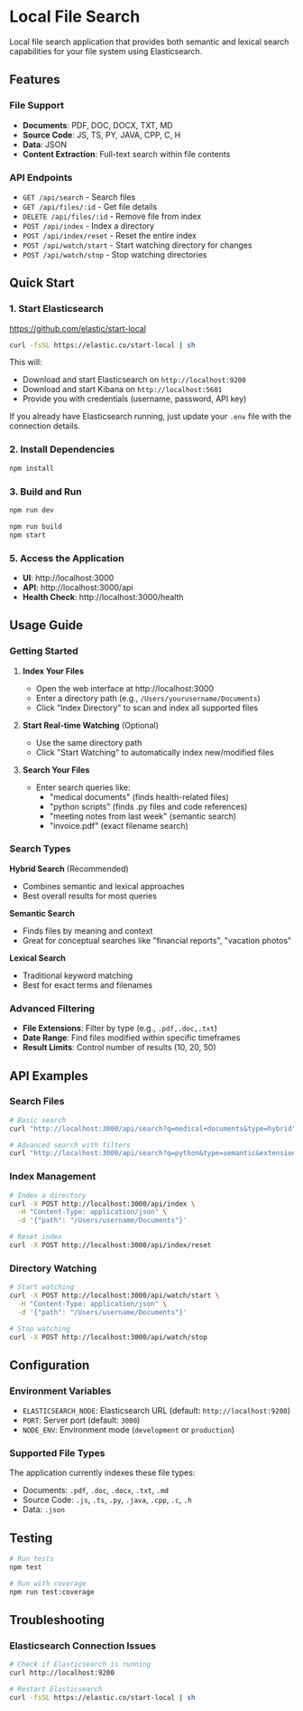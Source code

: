 # Local File Search

Local file search application that provides both semantic and lexical search capabilities for your file system using Elasticsearch.

## Features

### File Support
- **Documents**: PDF, DOC, DOCX, TXT, MD
- **Source Code**: JS, TS, PY, JAVA, CPP, C, H
- **Data**: JSON
- **Content Extraction**: Full-text search within file contents

### API Endpoints
- `GET /api/search` - Search files
- `GET /api/files/:id` - Get file details
- `DELETE /api/files/:id` - Remove file from index
- `POST /api/index` - Index a directory
- `POST /api/index/reset` - Reset the entire index
- `POST /api/watch/start` - Start watching directory for changes
- `POST /api/watch/stop` - Stop watching directories

## Quick Start

### 1. Start Elasticsearch
https://github.com/elastic/start-local
```bash
curl -fsSL https://elastic.co/start-local | sh
```

This will:
- Download and start Elasticsearch on `http://localhost:9200`  
- Download and start Kibana on `http://localhost:5601`
- Provide you with credentials (username, password, API key)

If you already have Elasticsearch running, just update your `.env` file with the connection details.

### 2. Install Dependencies

```bash
npm install
```

### 3. Build and Run

```bash
npm run dev

npm run build
npm start
```

### 5. Access the Application

- **UI**: http://localhost:3000
- **API**: http://localhost:3000/api
- **Health Check**: http://localhost:3000/health

## Usage Guide

### Getting Started

1. **Index Your Files**
   - Open the web interface at http://localhost:3000
   - Enter a directory path (e.g., `/Users/yourusername/Documents`)
   - Click "Index Directory" to scan and index all supported files

2. **Start Real-time Watching** (Optional)
   - Use the same directory path
   - Click "Start Watching" to automatically index new/modified files

3. **Search Your Files**
   - Enter search queries like:
     - "medical documents" (finds health-related files)
     - "python scripts" (finds .py files and code references)
     - "meeting notes from last week" (semantic search)
     - "invoice.pdf" (exact filename search)

### Search Types

**Hybrid Search** (Recommended)
- Combines semantic and lexical approaches
- Best overall results for most queries

**Semantic Search**
- Finds files by meaning and context
- Great for conceptual searches like "financial reports", "vacation photos"

**Lexical Search**
- Traditional keyword matching
- Best for exact terms and filenames

### Advanced Filtering

- **File Extensions**: Filter by type (e.g., `.pdf,.doc,.txt`)
- **Date Range**: Find files modified within specific timeframes
- **Result Limits**: Control number of results (10, 20, 50)

## API Examples

### Search Files
```bash
# Basic search
curl "http://localhost:3000/api/search?q=medical+documents&type=hybrid"

# Advanced search with filters
curl "http://localhost:3000/api/search?q=python&type=semantic&extensions=.py,.js&limit=10"
```

### Index Management
```bash
# Index a directory
curl -X POST http://localhost:3000/api/index \
  -H "Content-Type: application/json" \
  -d '{"path": "/Users/username/Documents"}'

# Reset index
curl -X POST http://localhost:3000/api/index/reset
```

### Directory Watching
```bash
# Start watching
curl -X POST http://localhost:3000/api/watch/start \
  -H "Content-Type: application/json" \
  -d '{"path": "/Users/username/Documents"}'

# Stop watching
curl -X POST http://localhost:3000/api/watch/stop
```

## Configuration

### Environment Variables
- `ELASTICSEARCH_NODE`: Elasticsearch URL (default: `http://localhost:9200`)
- `PORT`: Server port (default: `3000`)
- `NODE_ENV`: Environment mode (`development` or `production`)

### Supported File Types
The application currently indexes these file types:
- Documents: `.pdf`, `.doc`, `.docx`, `.txt`, `.md`
- Source Code: `.js`, `.ts`, `.py`, `.java`, `.cpp`, `.c`, `.h`
- Data: `.json`

## Testing

```bash
# Run tests
npm test

# Run with coverage
npm run test:coverage
```

## Troubleshooting

### Elasticsearch Connection Issues
```bash
# Check if Elasticsearch is running
curl http://localhost:9200

# Restart Elasticsearch
curl -fsSL https://elastic.co/start-local | sh
```